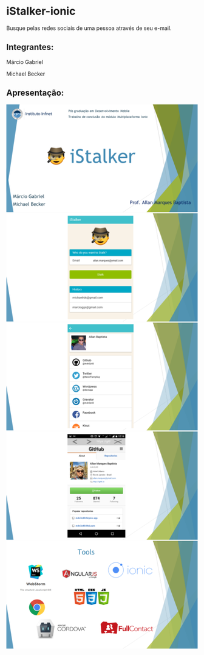 # iStalker-ionic
Busque pelas redes sociais de uma pessoa através de seu e-mail.


Integrantes: 
--------
Márcio Gabriel

Michael Becker


Apresentação:
--------


![](apresentacao/Slide1.PNG)
![](apresentacao/Slide2.PNG)
![](apresentacao/Slide3.PNG)
![](apresentacao/Slide4.PNG)
![](apresentacao/Slide5.PNG)
